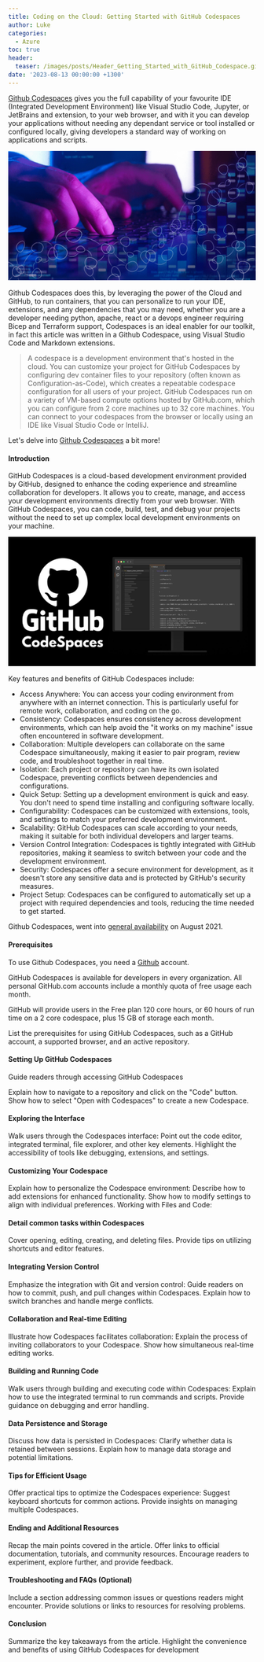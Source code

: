 ```yaml
---
title: Coding on the Cloud: Getting Started with GitHub Codespaces
author: Luke
categories:
  - Azure
toc: true
header:
  teaser: /images/posts/Header_Getting_Started_with_GitHub_Codespace.gif
date: '2023-08-13 00:00:00 +1300'
---
```


[Github Codespaces](https://github.com/features/codespaces) gives you the full capability of your favourite IDE (Integrated Development Environment) like Visual Studio Code, Jupyter, or JetBrains and extension, to your web browser, and with it you can develop your applications without needing any dependant service or tool installed or configured locally, giving developers a standard way of working on applications and scripts.

![Github Codespaces - Getting Started](/images/posts/Header_Getting_Started_with_GitHub_Codespace.gif)

Github Codespaces does this, by leveraging the power of the Cloud and GitHub, to run containers, that you can personalize to run your IDE, extensions, and any dependencies that you may need, whether you are a developer needing python, apache, react or a devops engineer requiring Bicep and Terraform support, Codespaces is an ideal enabler for our toolkit, in fact this article was written in a Github Codespace, using Visual Studio Code and Markdown extensions.

> A codespace is a development environment that's hosted in the cloud. You can customize your project for GitHub Codespaces by configuring dev container files to your repository (often known as Configuration-as-Code), which creates a repeatable codespace configuration for all users of your project.
> GitHub Codespaces run on a variety of VM-based compute options hosted by GitHub.com, which you can configure from 2 core machines up to 32 core machines. You can connect to your codespaces from the browser or locally using an IDE like Visual Studio Code or IntelliJ.

Let's delve into [Github Codespaces](https://github.com/features/codespaces) a bit more!

#### Introduction

GitHub Codespaces is a cloud-based development environment provided by GitHub, designed to enhance the coding experience and streamline collaboration for developers. It allows you to create, manage, and access your development environments directly from your web browser. With GitHub Codespaces, you can code, build, test, and debug your projects without the need to set up complex local development environments on your machine.

![Github Codespaces](/images/posts/github_codespaces.png)

Key features and benefits of GitHub Codespaces include:

* Access Anywhere: You can access your coding environment from anywhere with an internet connection. This is particularly useful for remote work, collaboration, and coding on the go.
* Consistency: Codespaces ensures consistency across development environments, which can help avoid the "it works on my machine" issue often encountered in software development.
* Collaboration: Multiple developers can collaborate on the same Codespace simultaneously, making it easier to pair program, review code, and troubleshoot together in real time.
* Isolation: Each project or repository can have its own isolated Codespace, preventing conflicts between dependencies and configurations.
* Quick Setup: Setting up a development environment is quick and easy. You don't need to spend time installing and configuring software locally.
* Configurability: Codespaces can be customized with extensions, tools, and settings to match your preferred development environment.
* Scalability: GitHub Codespaces can scale according to your needs, making it suitable for both individual developers and larger teams.
* Version Control Integration: Codespaces is tightly integrated with GitHub repositories, making it seamless to switch between your code and the development environment.
* Security: Codespaces offer a secure environment for development, as it doesn't store any sensitive data and is protected by GitHub's security measures.
* Project Setup: Codespaces can be configured to automatically set up a project with required dependencies and tools, reducing the time needed to get started.

Github Codespaces, went into [general availability](https://azure.microsoft.com/updates/general-availability-github-codespaces/?WT.mc_id=AZ-MVP-5004796) on August 2021.

#### Prerequisites

To use Github Codespaces, you need a [Github](https://github.com/) account.

GitHub Codespaces is available for developers in every organization. All personal GitHub.com accounts include a monthly quota of free usage each month. 

GitHub will provide users in the Free plan 120 core hours, or 60 hours of run time on a 2 core codespace, plus 15 GB of storage each month.

List the prerequisites for using GitHub Codespaces, such as a GitHub account, a supported browser, and an active repository.

#### Setting Up GitHub Codespaces

 Guide readers through accessing GitHub Codespaces

Explain how to navigate to a repository and click on the "Code" button.
Show how to select "Open with Codespaces" to create a new Codespace.

#### Exploring the Interface

Walk users through the Codespaces interface:
Point out the code editor, integrated terminal, file explorer, and other key elements.
Highlight the accessibility of tools like debugging, extensions, and settings.

#### Customizing Your Codespace

Explain how to personalize the Codespace environment:
Describe how to add extensions for enhanced functionality.
Show how to modify settings to align with individual preferences.
Working with Files and Code:

#### Detail common tasks within Codespaces

Cover opening, editing, creating, and deleting files.
Provide tips on utilizing shortcuts and editor features.

#### Integrating Version Control

Emphasize the integration with Git and version control:
Guide readers on how to commit, push, and pull changes within Codespaces.
Explain how to switch branches and handle merge conflicts.

#### Collaboration and Real-time Editing

Illustrate how Codespaces facilitates collaboration:
Explain the process of inviting collaborators to your Codespace.
Show how simultaneous real-time editing works.

#### Building and Running Code

Walk users through building and executing code within Codespaces:
Explain how to use the integrated terminal to run commands and scripts.
Provide guidance on debugging and error handling.

#### Data Persistence and Storage

Discuss how data is persisted in Codespaces:
Clarify whether data is retained between sessions.
Explain how to manage data storage and potential limitations.

#### Tips for Efficient Usage

Offer practical tips to optimize the Codespaces experience:
Suggest keyboard shortcuts for common actions.
Provide insights on managing multiple Codespaces.

#### Ending and Additional Resources

Recap the main points covered in the article.
Offer links to official documentation, tutorials, and community resources.
Encourage readers to experiment, explore further, and provide feedback.

#### Troubleshooting and FAQs (Optional)

Include a section addressing common issues or questions readers might encounter.
Provide solutions or links to resources for resolving problems.

#### Conclusion

Summarize the key takeaways from the article.
Highlight the convenience and benefits of using GitHub Codespaces for development
